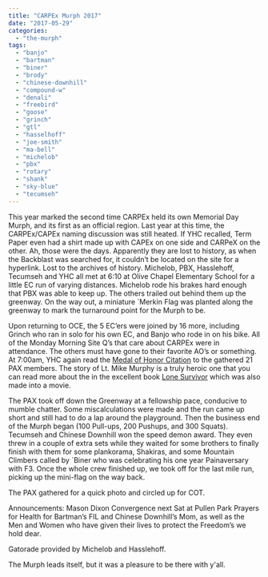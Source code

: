 ```yaml
---
title: "CARPEx Murph 2017"
date: "2017-05-29"
categories: 
  - "the-murph"
tags: 
  - "banjo"
  - "bartman"
  - "biner"
  - "brody"
  - "chinese-downhill"
  - "compound-w"
  - "denali"
  - "freebird"
  - "goose"
  - "grinch"
  - "gtl"
  - "hasselhoff"
  - "joe-smith"
  - "ma-bell"
  - "michelob"
  - "pbx"
  - "rotary"
  - "shank"
  - "sky-blue"
  - "tecumseh"
---
```


This year marked the second time CARPEx held its own Memorial Day Murph, and its first as an official region. Last year at this time, the CARPEx/CAPEx naming discussion was still heated. If YHC recalled, Term Paper even had a shirt made up with CAPEx on one side and CARPeX on the other. Ah, those were the days. Apparently they are lost to history, as when the Backblast was searched for, it couldn’t be located on the site for a hyperlink. Lost to the archives of history. Michelob, PBX, Hasslehoff, Tecumseh and YHC all met at 6:10 at Olive Chapel Elementary School for a little EC run of varying distances. Michelob rode his brakes hard enough that PBX was able to keep up. The others trailed out behind them up the greenway. On the way out, a miniature \`Merkin Flag was planted along the greenway to mark the turnaround point for the Murph to be.

Upon returning to OCE, the 5 EC’ers were joined by 16 more, including Grinch who ran in solo for his own EC, and Banjo who rode in on his bike. All of the Monday Morning Site Q’s that care about CARPEx were in attendance. The others must have gone to their favorite AO’s or something. At 7:00am, YHC again read the [Medal of Honor Citation](http://www.cmohs.org/recipient-detail/2199/murphy-michael-p.php) to the gathered 21 PAX members. The story of Lt. Mike Murphy is a truly heroic one that you can read more about the in the excellent book [Lone Survivor](http://www.amazon.com/Lone-Survivor-Eyewitness-Account-Operation/dp/031632406X/ref=sr_1_2?ie=UTF8&qid=1464638483) which was also made into a movie.

The PAX took off down the Greenway at a fellowship pace, conducive to mumble chatter. Some miscalculations were made and the run came up short and still had to do a lap around the playground. Then the business end of the Murph began (100 Pull-ups, 200 Pushups, and 300 Squats). Tecumseh and Chinese Downhill won the speed demon award. They even threw in a couple of extra sets while they waited for some brothers to finally finish with them for some plankorama, Shakiras, and some Mountain Climbers called by \`Biner who was celebrating his one year Painaversary with F3. Once the whole crew finished up, we took off for the last mile run, picking up the mini-flag on the way back.

The PAX gathered for a quick photo and circled up for COT.

Announcements: Mason Dixon Convergence next Sat at Pullen Park Prayers for Health for Bartman’s FIL and Chinese Downhill’s Mom, as well as the Men and Women who have given their lives to protect the Freedom’s we hold dear.

Gatorade provided by Michelob and Hasslehoff.

The Murph leads itself, but it was a pleasure to be there with y'all.
